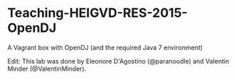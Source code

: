 # Teaching-HEIGVD-RES-2015-OpenDJ
A Vagrant box with OpenDJ (and the required Java 7 environment)

Edit: This lab was done by Eleonore D'Agostino (@paranoodle) and Valentin Minder (@ValentinMinder).

